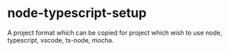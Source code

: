 # node-typescript-setup

A project format which can be copied for project which wish to use node, typescript, vscode, ts-node, mocha.
